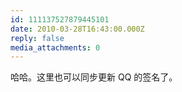 ```yaml
---
id: 111137527879445101
date: 2010-03-28T16:43:00.000Z
reply: false
media_attachments: 0
---
```


<p>哈哈。这里也可以同步更新 QQ 的签名了。</p> ​​​​

